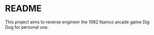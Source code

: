 # README #

This project aims to reverse engineer the 1982 Namco arcade game Dig Dug for personal use.